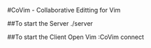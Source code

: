 #CoVim - Collaborative Editting for Vim

##To start the Server
./server <port>

##To start the Client
Open Vim
:CoVim connect <port> <name>

